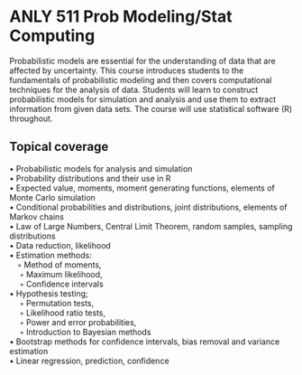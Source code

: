 # ANLY 511 Prob Modeling/Stat Computing

Probabilistic models are essential for the understanding of data that are affected by uncertainty. This course introduces students to the fundamentals of probabilistic modeling and then covers computational techniques for the analysis of data. Students will learn to construct probabilistic models for simulation and analysis and use them to extract information from given data sets. The course will use statistical software (R) throughout.

## Topical coverage

• Probabilistic models for analysis and simulation  
• Probability distributions and their use in R  
• Expected value, moments, moment generating functions, elements of Monte Carlo simulation  
• Conditional probabilities and distributions, joint distributions, elements of Markov chains  
• Law of Large Numbers, Central Limit Theorem, random samples, sampling distributions  
• Data reduction, likelihood  
• Estimation methods:  
&emsp;◦ Method of moments,  
&emsp;  ◦ Maximum likelihood,  
&emsp;  ◦ Confidence intervals  
• Hypothesis testing;  
&emsp;  ◦ Permutation tests,  
&emsp;  ◦ Likelihood ratio tests,  
&emsp;  ◦ Power and error probabilities,  
&emsp;  ◦ Introduction to Bayesian methods  
• Bootstrap methods for confidence intervals, bias removal and variance estimation  
• Linear regression, prediction, confidence

